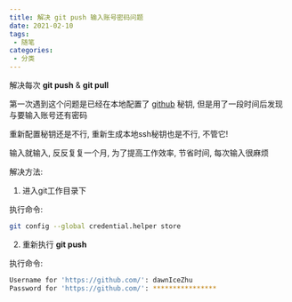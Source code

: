 ```yaml
---
title: 解决 git push 输入账号密码问题
date: 2021-02-10
tags:
 - 随笔
categories: 
 - 分类
---
```


解决每次 **git push** & **git pull** 

第一次遇到这个问题是已经在本地配置了 [github](https://github.com/) 秘钥, 但是用了一段时间后发现与要输入账号还有密码

重新配置秘钥还是不行, 重新生成本地ssh秘钥也是不行, 不管它!

输入就输入, 反反复复一个月, 为了提高工作效率, 节省时间, 每次输入很麻烦

解决方法:

1. 进入git工作目录下

执行命令:
```sh
git config --global credential.helper store
```

2. 重新执行 **git push**

执行命令: 
```sh
Username for 'https://github.com/': dawnIceZhu
Password for 'https://github.com/': ****************
```

<Vssue :title="$title" />
